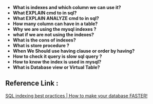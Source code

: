 - **What is indexes and which column we can use it?**
- **What EXPLAIN cmd to in sql?**
- **What EXPLAIN ANALYZE cmd to in sql?**
- **How many column can have in a table?**
- **Why we are using the mysql indexes ?**
- **what if we are not using the indexes?**
- **What is the cons of indexes?**
- **What is store procedure ?**
- **When We Should use having clause or order by having?**
- **How to check it query is slow sql query ?**
- **How to know the index is used in mysql?**
- **What is Database view or Virtual Table?**


## Reference Link :
[SQL indexing best practices | How to make your database FASTER!](https://youtu.be/BIlFTFrEFOI?si=1GpXZYln5MrNKQvS)